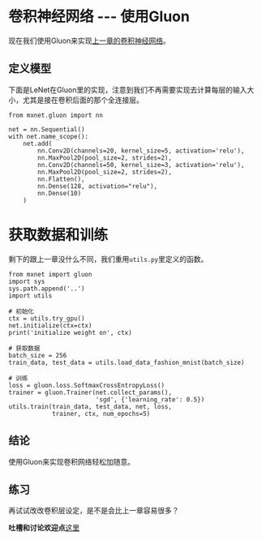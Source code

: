 # 卷积神经网络 --- 使用Gluon

现在我们使用Gluon来实现[上一章的卷积神经网络](cnn-scratch.md)。

## 定义模型

下面是LeNet在Gluon里的实现，注意到我们不再需要实现去计算每层的输入大小，尤其是接在卷积后面的那个全连接层。

```{.python .input}
from mxnet.gluon import nn

net = nn.Sequential()
with net.name_scope():
    net.add(
        nn.Conv2D(channels=20, kernel_size=5, activation='relu'),
        nn.MaxPool2D(pool_size=2, strides=2),
        nn.Conv2D(channels=50, kernel_size=3, activation='relu'),
        nn.MaxPool2D(pool_size=2, strides=2),
        nn.Flatten(),
        nn.Dense(128, activation="relu"),
        nn.Dense(10)
    )
```

# 获取数据和训练

剩下的跟上一章没什么不同，我们重用`utils.py`里定义的函数。

```{.python .input}
from mxnet import gluon
import sys
sys.path.append('..')
import utils

# 初始化
ctx = utils.try_gpu()
net.initialize(ctx=ctx)
print('initialize weight on', ctx)

# 获取数据
batch_size = 256
train_data, test_data = utils.load_data_fashion_mnist(batch_size)

# 训练
loss = gluon.loss.SoftmaxCrossEntropyLoss()
trainer = gluon.Trainer(net.collect_params(), 
                        'sgd', {'learning_rate': 0.5})
utils.train(train_data, test_data, net, loss, 
            trainer, ctx, num_epochs=5)
```

## 结论

使用Gluon来实现卷积网络轻松加随意。

## 练习

再试试改改卷积层设定，是不是会比上一章容易很多？

**吐槽和讨论欢迎点**[这里](https://discuss.gluon.ai/t/topic/737)
